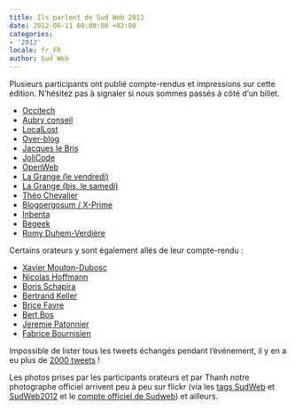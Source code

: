 ```yaml
---
title: Ils parlent de Sud Web 2012
date: 2012-06-11 00:00:00 +02:00
categories:
- '2012'
locale: fr_FR
author: Sud Web
---
```


Plusieurs participants ont publié compte-rendus et impressions sur cette édition. N&rsquo;hésitez pas à signaler si nous sommes passés à côté d&rsquo;un billet.

* [Occitech][1]
* [Aubry conseil][2]
* [LocalLost][3]
* [Over-blog][4]
* [Jacques le Bris][5]
* <a href="http://jolicode.com/blog/notre-retour-sur-sudweb-a-toulouse" target="_blank">JoliCode</a>
* <a href="http://openweb.eu.org/" target="_blank">OpenWeb</a>
* <a href="http://www.la-grange.net/2012/05/25/sudweb" target="_blank">La Grange (le vendredi)</a>
* <a href="http://www.la-grange.net/2012/05/26/sudweb" target="_blank">La Grange (bis, le samedi)</a>
* <a href="http://www.theochevalier.fr/index.php?page=6&article=5&lang=fr" target="_blank">Théo Chevalier</a>
* <a href="http://www.blogoergosum.com/31600-sud-web-2012-retour-dexperience" target="_blank">Blogoergosum / X-Prime</a>
* <a href="http://www.inbenta.com/fr/blog/item/273-inbenta-was-at-sudweb-toulouse.html" target="_blank">Inbenta</a>
* <a href="http://www.begeek.fr/bilan-de-la-conference-sudweb-2012-a-toulouse-62251" target="_blank">Begeek</a>
* <a href="http://www.programmez.com/magazine_articles.php?titre=SudWeb-2012--la-conference-web-de-l%C2%92annee&id_article=1723&magazine=154" target="_blank">Romy Duhem-Verdière</a>

Certains orateurs y sont également allés de leur compte-rendu :

* [Xavier Mouton-Dubosc][6]
* [Nicolas Hoffmann][7]
* [Boris Schapira][8]
* [Bertrand Keller][9]
* <a href="http://pelmel.org/dotclear.php/post/2012/06/01/Ce-que-je-voulais-dire-%C3%A0-Sud-Web" target="_blank">Brice Favre</a>
* <a href="http://www.w3.org/QA/2012/06/back_from_the_sud_web_2012_con.html" target="_blank">Bert Bos</a>
* <a href="http://hacks.mozilla.org/2012/06/mozilla-at-sudweb-2012-france/" target="_blank">Jeremie Patonnier</a>
* <a href="http://web-quality.over-blog.com/sudweb-2012-j-y-etais-et-vous" target="_blank">Fabrice Bournisien</a>

Impossible de lister tous les tweets échangés pendant l&rsquo;événement, il y en a eu plus de [2000 tweets][10] !

Les photos prises par les participants orateurs et par Thanh notre photographe officiel arrivent peu à peu sur flickr (via les [tags SudWeb][11] et [SudWeb2012][12] et le [compte officiel de Sudweb][13]) et ailleurs.

 [1]: http://blog.occi-tech.com/2012/05/sudweb-2012-notre-retour/
 [2]: http://www.aubryconseil.com/post/L-elaboratoire-de-Sud-Web
 [3]: http://locallost.net/?p=848
 [4]: http://dev.over-blog-kiwi.com/sudweb
 [5]: http://www.jacques-le-bris.fr/article-sudweb-a-toulouse-les-25-26-mai-2012-105860127.html
 [6]: http://dascritch.net/post/2012/05/29/Bref-j-ai-fait-ma-pr%C3%A9sentation-%C3%A0-Sud-Web
 [7]: http://www.nicolas-hoffmann.net/source/1482-Sud-Web-2012-j-y-etais.html
 [8]: http://borisschapira.com/blog/sudweb2012-opera-dragonfly-search-form-is-great/
 [9]: http://www.bertrandkeller.info/2012/05/28/3081-ma-presentation-integrateur-leve-toi-et-concois-a-sudweb/
 [10]: https://twitter.com/search/sudweb
 [11]: http://www.flickr.com/tags/sudweb/
 [12]: http://www.flickr.com/tags/sudweb2012/
 [13]: http://www.flickr.com/photos/sudweb/
